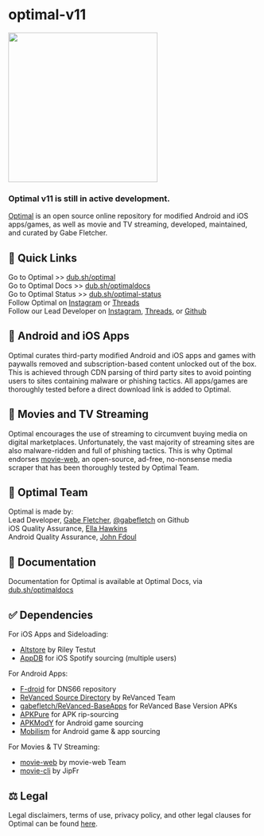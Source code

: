 # optimal-v11
<img src="https://github.com/gabefletch/optimal-v11/assets/38300939/7512475f-586c-46d6-bdf4-89fa5fb1ef09" width=300><br>

### Optimal v11 is still in active development.

[Optimal](https://dub.sh/optimal) is an open source online repository for modified Android and iOS apps/games, as well as movie and TV streaming, developed, maintained, and curated by Gabe Fletcher.<br>

## 🔗 Quick Links
Go to Optimal >> [dub.sh/optimal](https://dub.sh/optimal)<br>
Go to Optimal Docs >> [dub.sh/optimaldocs](https://dub.sh/optimaldocs)<br>
Go to Optimal Status >> [dub.sh/optimal-status](https://dub.sh/optimal-status)<br>
Follow Optimal on [Instagram](https://instagram.com/optimal.apps) or [Threads](https://threads.net/optimal.apps)<br>
Follow our Lead Developer on [Instagram](https://instagram.com/gabefletch), [Threads](https://threads.net/gabefletch), or [Github](https://github.com/gabefletch)<br>

## 📲 Android and iOS Apps
Optimal curates third-party modified Android and iOS apps and games with paywalls removed and subscription-based content unlocked out of the box. This is achieved through CDN parsing of third party sites to avoid pointing users to sites containing malware or phishing tactics. All apps/games are thoroughly tested before a direct download link is added to Optimal.

## 🍿 Movies and TV Streaming
Optimal encourages the use of streaming to circumvent buying media on digital marketplaces. Unfortunately, the vast majority of streaming sites are also malware-ridden and full of phishing tactics. This is why Optimal endorses [movie-web](https://github.com/movie-web/movie-web), an open-source, ad-free, no-nonsense media scraper that has been thoroughly tested by Optimal Team.

## 🛜 Optimal Team
Optimal is made by:<br>
Lead Developer, [Gabe Fletcher](https://dub.sh/gabe), [@gabefletch](github.com/gabefletch) on Github<br>
iOS Quality Assurance, [Ella Hawkins](https://dub.sh/ellahawkins)<br>
Android Quality Assurance, [John Fdoul](https://dub.sh/johnfdoul)<br>

## 📒 Documentation
Documentation for Optimal is available at Optimal Docs, via [dub.sh/optimaldocs](https://dub.sh/optimaldocs)

## ✅ Dependencies
For iOS Apps and Sideloading:<br>
- [Altstore](https://altstore.io) by Riley Testut
- [AppDB](https://appdb.to) for iOS Spotify sourcing (multiple users)

For Android Apps:
- [F-droid](f-droid.org) for DNS66 repository
- [ReVanced Source Directory](revanced.app) by ReVanced Team
- [gabefletch/ReVanced-BaseApps](https://github.com/gabefletch/ReVanced-BaseApps) for ReVanced Base Version APKs
- [APKPure](https://m.apkpure.com) for APK rip-sourcing
- [APKModY](https://apkmody.io) for Android game sourcing
- [Mobilism](https://forum.mobilism.me) for Android game & app sourcing

For Movies & TV Streaming:
- [movie-web](https://github.com/movie-web/movie-web) by movie-web Team
- [movie-cli](https://github.com/JipFr/movie-cli) by JipFr

## ⚖️ Legal
Legal disclaimers, terms of use, privacy policy, and other legal clauses for Optimal can be found [here](https://dub.sh/optimal-legal).
